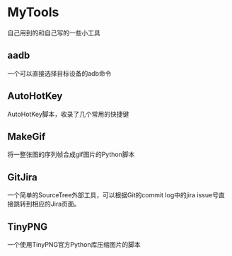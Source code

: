 # MyTools
自己用到的和自己写的一些小工具

## aadb
一个可以直接选择目标设备的adb命令

## AutoHotKey
AutoHotKey脚本，收录了几个常用的快捷键

## MakeGif
将一整张图的序列帧合成gif图片的Python脚本

## GitJira
一个简单的SourceTree外部工具，可以根据Git的commit log中的jira issue号直接跳转到相应的Jira页面。

## TinyPNG
一个使用TinyPNG官方Python库压缩图片的脚本
